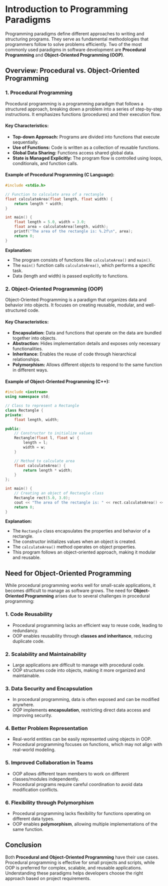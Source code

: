 # Introduction to Programming Paradigms

Programming paradigms define different approaches to writing and structuring programs. They serve as fundamental methodologies that programmers follow to solve problems efficiently. Two of the most commonly used paradigms in software development are **Procedural Programming** and **Object-Oriented Programming (OOP)**.

## Overview: Procedural vs. Object-Oriented Programming

### 1. Procedural Programming
Procedural programming is a programming paradigm that follows a structured approach, breaking down a problem into a series of step-by-step instructions. It emphasizes functions (procedures) and their execution flow.

#### Key Characteristics:
- **Top-down Approach:** Programs are divided into functions that execute sequentially.
- **Use of Functions:** Code is written as a collection of reusable functions.
- **Global Data Sharing:** Functions access shared global data.
- **State is Managed Explicitly:** The program flow is controlled using loops, conditionals, and function calls.

#### Example of Procedural Programming (C Language):
```c
#include <stdio.h>

// Function to calculate area of a rectangle
float calculateArea(float length, float width) {
    return length * width;
}

int main() {
    float length = 5.0, width = 3.0;
    float area = calculateArea(length, width);
    printf("The area of the rectangle is: %.2f\n", area);
    return 0;
}
```
**Explanation:**
- The program consists of functions like `calculateArea()` and `main()`.
- The `main()` function calls `calculateArea()`, which performs a specific task.
- Data (length and width) is passed explicitly to functions.

### 2. Object-Oriented Programming (OOP)
Object-Oriented Programming is a paradigm that organizes data and behavior into objects. It focuses on creating reusable, modular, and well-structured code.

#### Key Characteristics:
- **Encapsulation:** Data and functions that operate on the data are bundled together into objects.
- **Abstraction:** Hides implementation details and exposes only necessary functionalities.
- **Inheritance:** Enables the reuse of code through hierarchical relationships.
- **Polymorphism:** Allows different objects to respond to the same function in different ways.

#### Example of Object-Oriented Programming (C++):
```cpp
#include <iostream>
using namespace std;

// Class to represent a Rectangle
class Rectangle {
private:
    float length, width;

public:
    // Constructor to initialize values
    Rectangle(float l, float w) {
        length = l;
        width = w;
    }

    // Method to calculate area
    float calculateArea() {
        return length * width;
    }
};

int main() {
    // Creating an object of Rectangle class
    Rectangle rect(5.0, 3.0);
    cout << "The area of the rectangle is: " << rect.calculateArea() << endl;
    return 0;
}
```
**Explanation:**
- The `Rectangle` class encapsulates the properties and behavior of a rectangle.
- The constructor initializes values when an object is created.
- The `calculateArea()` method operates on object properties.
- This program follows an object-oriented approach, making it modular and reusable.

## Need for Object-Oriented Programming
While procedural programming works well for small-scale applications, it becomes difficult to manage as software grows. The need for **Object-Oriented Programming** arises due to several challenges in procedural programming:

### 1. **Code Reusability**
   - Procedural programming lacks an efficient way to reuse code, leading to redundancy.
   - OOP enables reusability through **classes and inheritance**, reducing duplicate code.

### 2. **Scalability and Maintainability**
   - Large applications are difficult to manage with procedural code.
   - OOP structures code into objects, making it more organized and maintainable.

### 3. **Data Security and Encapsulation**
   - In procedural programming, data is often exposed and can be modified anywhere.
   - OOP implements **encapsulation**, restricting direct data access and improving security.

### 4. **Better Problem Representation**
   - Real-world entities can be easily represented using objects in OOP.
   - Procedural programming focuses on functions, which may not align with real-world modeling.

### 5. **Improved Collaboration in Teams**
   - OOP allows different team members to work on different classes/modules independently.
   - Procedural programs require careful coordination to avoid data modification conflicts.

### 6. **Flexibility through Polymorphism**
   - Procedural programming lacks flexibility for functions operating on different data types.
   - OOP enables **polymorphism**, allowing multiple implementations of the same function.

## Conclusion
Both **Procedural and Object-Oriented Programming** have their use cases. Procedural programming is effective for small projects and scripts, while OOP is preferred for complex, scalable, and reusable applications. Understanding these paradigms helps developers choose the right approach based on project requirements.



